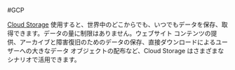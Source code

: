 #GCP 

[Cloud Storage](https://cloud.google.com/storage/docs?hl=ja) 使用すると、世界中のどこからでも、いつでもデータを保存、取得できます。データの量に制限はありません。ウェブサイト コンテンツの提供、アーカイブと障害復旧のためのデータの保存、直接ダウンロードによるユーザーへの大きなデータ オブジェクトの配布など、Cloud Storage はさまざまなシナリオで活用できます。

